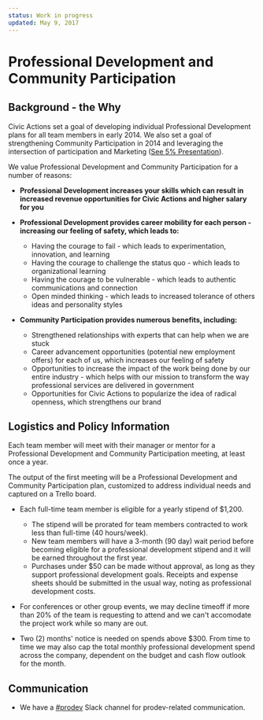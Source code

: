 ```yaml
---
status: Work in progress
updated: May 9, 2017
---
```


# Professional Development and Community Participation

## <a name="background-why"></a>Background - the Why

Civic Actions set a goal of developing individual Professional Development plans for all team members in early 2014. We also set a goal of strengthening Community Participation in 2014 and leveraging the intersection of participation and Marketing ([See 5% Presentation](https://docs.google.com/presentation/d/1GuEXsq8m80Sl9Jk2GE_b2oKsk38F11Vc5m7B8M8rGaA/edit#slide=id.g235778c_0_2)).

We value Professional Development and Community Participation for a number of reasons:

* **Professional Development increases your skills which can result in increased revenue opportunities for Civic Actions and higher salary for you**

* **Professional Development provides career mobility for each person - increasing our feeling of safety, which leads to:**
    * Having the courage to fail - which leads to experimentation, innovation, and learning
    * Having the courage to challenge the status quo - which leads to organizational learning
    * Having the courage to be vulnerable - which leads to authentic communications and connection
    * Open minded thinking - which leads to increased tolerance of others ideas and personality styles

* **Community Participation provides numerous benefits, including:**

    * Strengthened relationships with experts that can help when we are stuck
    * Career advancement opportunities (potential new employment offers) for each of us, which increases our feeling of safety
    * Opportunities to increase the impact of the work being done by our entire industry - which helps with our mission to transform the way professional services are delivered in government
    * Opportunities for Civic Actions to popularize the idea of radical openness, which strengthens our brand

## <a name="logistics-policy"></a>Logistics and Policy Information

Each team member will meet with their manager or mentor for a Professional Development and Community Participation meeting, at least once a year.

The output of the first meeting will be a Professional Development and Community Participation plan, customized to address individual needs and captured on a Trello board.

* Each full-time team member is eligible for a yearly stipend of $1,200.
    * The stipend will be prorated for team members contracted to work less than full-time (40 hours/week).
    * New team members will have a 3-month (90 day) wait period before becoming eligible for a professional development stipend and it will be earned throughout the first year.
    * Purchases under $50 can be made without approval, as long as they support professional development goals. Receipts and expense sheets should be submitted in the usual way, noting as professional development costs.

* For conferences or other group events, we may decline timeoff if more than 20% of the team is requesting to attend and we can't accomodate the project work while so many are out.

* Two (2) months' notice is needed on spends above $300. From time to time we may also cap the total monthly professional development spend across the company, dependent on the budget and cash flow outlook for the month.

## <a name="communication"></a>Communication

* We have a [#prodev](https://civicactions.slack.com/messages/prodev) Slack channel for prodev-related communication.
